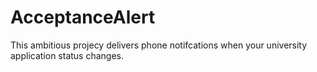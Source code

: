 # AcceptanceAlert
This ambitious projecy delivers phone notifcations when your university application status changes.
